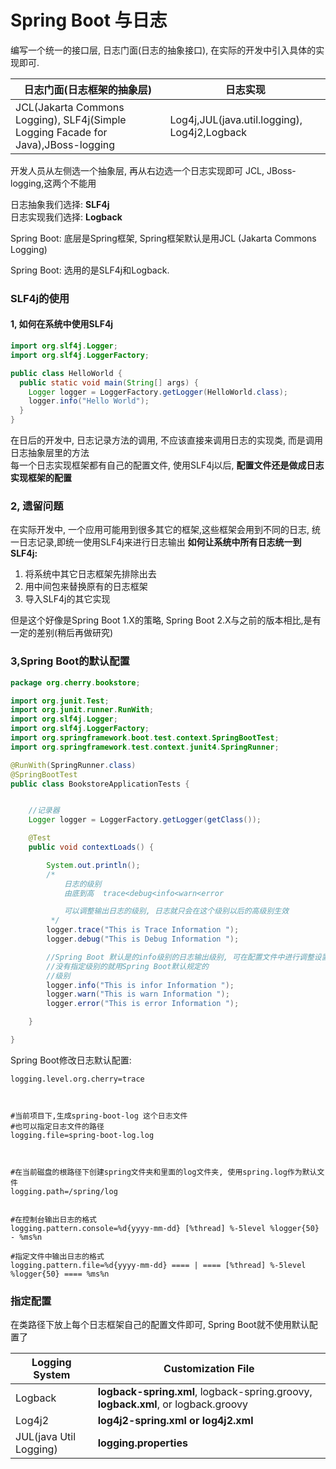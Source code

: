 # Spring Boot 与日志

编写一个统一的接口层, 日志门面(日志的抽象接口), 在实际的开发中引入具体的实现即可.


日志门面(日志框架的抽象层) | 日志实现
---------------------- | --------------------------
JCL(Jakarta Commons Logging), SLF4j(Simple Logging Facade for Java),JBoss-logging | Log4j,JUL(java.util.logging), Log4j2,Logback



开发人员从左侧选一个抽象层, 再从右边选一个日志实现即可
JCL, JBoss-logging,这两个不能用

日志抽象我们选择: **SLF4j** <br>
日志实现我们选择: **Logback**


Spring Boot: 底层是Spring框架, Spring框架默认是用JCL (Jakarta Commons Logging) <br>

Spring Boot: 选用的是SLF4j和Logback.

### SLF4j的使用
#### 1, 如何在系统中使用SLF4j
```java
import org.slf4j.Logger;
import org.slf4j.LoggerFactory;

public class HelloWorld {
  public static void main(String[] args) {
    Logger logger = LoggerFactory.getLogger(HelloWorld.class);
    logger.info("Hello World");
  }
}
```

在日后的开发中, 日志记录方法的调用, 不应该直接来调用日志的实现类, 而是调用日志抽象层里的方法<br>
每一个日志实现框架都有自己的配置文件, 使用SLF4j以后, **配置文件还是做成日志实现框架的配置**


### 2, 遗留问题
在实际开发中, 一个应用可能用到很多其它的框架,这些框架会用到不同的日志, 统一日志记录,即统一使用SLF4j来进行日志输出
**如何让系统中所有日志统一到SLF4j:** <br>
1. 将系统中其它日志框架先排除出去 <br>
2. 用中间包来替换原有的日志框架 <br>
3. 导入SLF4j的其它实现

但是这个好像是Spring Boot 1.X的策略, Spring Boot 2.X与之前的版本相比,是有一定的差别(稍后再做研究)


### 3,Spring Boot的默认配置
```java
package org.cherry.bookstore;

import org.junit.Test;
import org.junit.runner.RunWith;
import org.slf4j.Logger;
import org.slf4j.LoggerFactory;
import org.springframework.boot.test.context.SpringBootTest;
import org.springframework.test.context.junit4.SpringRunner;

@RunWith(SpringRunner.class)
@SpringBootTest
public class BookstoreApplicationTests {


	//记录器
	Logger logger = LoggerFactory.getLogger(getClass());

	@Test
	public void contextLoads() {

		System.out.println();
		/*
			日志的级别
			由底到高  trace<debug<info<warn<error

			可以调整输出日志的级别, 日志就只会在这个级别以后的高级别生效
		 */
		logger.trace("This is Trace Information ");
		logger.debug("This is Debug Information ");

		//Spring Boot 默认是的info级别的日志输出级别, 可在配置文件中进行调整设置,
		//没有指定级别的就用Spring Boot默认规定的
		//级别
		logger.info("This is infor Information ");
		logger.warn("This is warn Information ");
		logger.error("This is error Information ");

	}

}
```

Spring Boot修改日志默认配置:
```properties
logging.level.org.cherry=trace



#当前项目下,生成spring-boot-log 这个日志文件
#也可以指定日志文件的路径
logging.file=spring-boot-log.log



#在当前磁盘的根路径下创建spring文件夹和里面的log文件夹, 使用spring.log作为默认文件
logging.path=/spring/log


#在控制台输出日志的格式
logging.pattern.console=%d{yyyy-mm-dd} [%thread] %-5level %logger{50} - %ms%n

#指定文件中输出日志的格式
logging.pattern.file=%d{yyyy-mm-dd} ==== | ==== [%thread] %-5level %logger{50} ==== %ms%n
```


### 指定配置
在类路径下放上每个日志框架自己的配置文件即可, Spring Boot就不使用默认配置了

Logging System  | Customization File
----------------| --------------------------------
Logback         | **logback-spring.xml**, logback-spring.groovy, **logback.xml**, or logback.groovy
Log4j2          | **log4j2-spring.xml or log4j2.xml**
JUL(java Util Logging) | **logging.properties**